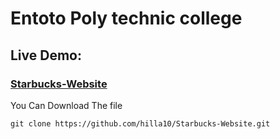 # Entoto Poly technic college

### <h2>Live Demo:</h2> <h3>[Starbucks-Website](https://hilla10.github.io/Starbucks-Website/)</h3>

You Can Download The file
```
git clone https://github.com/hilla10/Starbucks-Website.git

